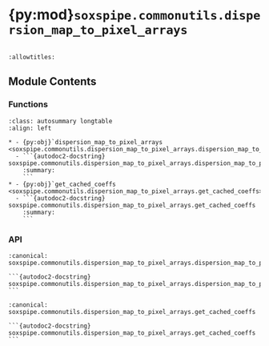 # {py:mod}`soxspipe.commonutils.dispersion_map_to_pixel_arrays`

```{py:module} soxspipe.commonutils.dispersion_map_to_pixel_arrays
```

```{autodoc2-docstring} soxspipe.commonutils.dispersion_map_to_pixel_arrays
:allowtitles:
```

## Module Contents

### Functions

````{list-table}
:class: autosummary longtable
:align: left

* - {py:obj}`dispersion_map_to_pixel_arrays <soxspipe.commonutils.dispersion_map_to_pixel_arrays.dispersion_map_to_pixel_arrays>`
  - ```{autodoc2-docstring} soxspipe.commonutils.dispersion_map_to_pixel_arrays.dispersion_map_to_pixel_arrays
    :summary:
    ```
* - {py:obj}`get_cached_coeffs <soxspipe.commonutils.dispersion_map_to_pixel_arrays.get_cached_coeffs>`
  - ```{autodoc2-docstring} soxspipe.commonutils.dispersion_map_to_pixel_arrays.get_cached_coeffs
    :summary:
    ```
````

### API

````{py:function} dispersion_map_to_pixel_arrays(log, dispersionMapPath, orderPixelTable, removeOffDetectorLocation=True)
:canonical: soxspipe.commonutils.dispersion_map_to_pixel_arrays.dispersion_map_to_pixel_arrays

```{autodoc2-docstring} soxspipe.commonutils.dispersion_map_to_pixel_arrays.dispersion_map_to_pixel_arrays
```
````

````{py:function} get_cached_coeffs(log, arm, settings, recipeName, orderDeg, wavelengthDeg, slitDeg)
:canonical: soxspipe.commonutils.dispersion_map_to_pixel_arrays.get_cached_coeffs

```{autodoc2-docstring} soxspipe.commonutils.dispersion_map_to_pixel_arrays.get_cached_coeffs
```
````
